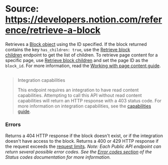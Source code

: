 # Source: https://developers.notion.com/reference/retrieve-a-block

Retrieves a [Block object](/reference/block) using the ID specified.
If the block returned contains the key `has_children: true`, use the [Retrieve block children](/reference/get-block-children) endpoint to get the list of children.
To retrieve page content for a specific page, use [Retrieve block children](/reference/get-block-children) and set the page ID as the `block_id`.
For more information, read the [Working with page content guide](/docs/working-with-page-content#modeling-content-as-blocks).
> ##
>
> Integration capabilities
>
> This endpoint requires an integration to have read content capabilities. Attempting to call this API without read content capabilities will return an HTTP response with a 403 status code. For more information on integration capabilities, see the [capabilities guide](/reference/capabilities).
### Errors
Returns a 404 HTTP response if the block doesn't exist, or if the integration doesn't have access to the block.
Returns a 400 or 429 HTTP response if the request exceeds the [request limits](/reference/request-limits).
*Note: Each Public API endpoint can return several possible error codes. See the [Error codes section](/reference/status-codes#error-codes) of the Status codes documentation for more information.*